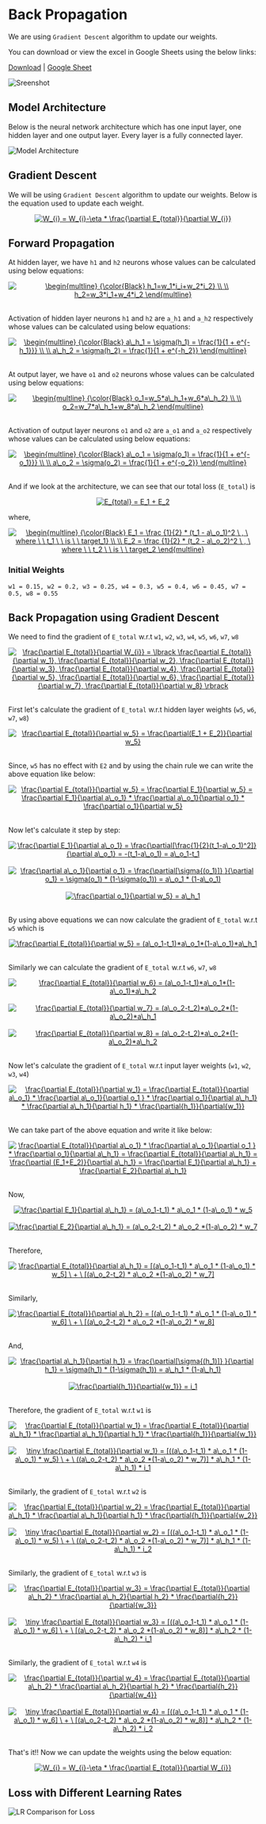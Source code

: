 # Back Propagation
We are using ``Gradient Descent`` algorithm to update our weights.

You can download or view the excel in Google Sheets using the below links:

[Download](https://github.com/hassiahk/ERA/blob/main/S6-BackProp_ArchitecturalBasics/Part1-Back_Propagation/Back_Propagation.xlsx) | [Google Sheet](https://drive.google.com/file/d/11sM8N3gR3W5K56zKxsVBbVCXDeJaqRhl/view?usp=sharing)

![Sreenshot](images/Excel_Screenshot.PNG)

## Model Architecture
Below is the neural network architecture which has one input layer, one hidden layer and one output layer. Every layer is a fully connected layer.

![Model Architecture](images/Model_Architecure.PNG)

## Gradient Descent
We will be using ``Gradient Descent`` algorithm to update our weights. Below is the equation used to update each weight.

<div align="center"><a href="https://www.codecogs.com/eqnedit.php?latex=\dpi{120}&space;W_{i}&space;=&space;W_{i}-\eta&space;*&space;\frac{\partial&space;E_{total}}{\partial&space;W_{i}}" target="_blank"><img src="https://latex.codecogs.com/gif.latex?\dpi{120}&space;W_{i}&space;=&space;W_{i}-\eta&space;*&space;\frac{\partial&space;E_{total}}{\partial&space;W_{i}}" title="W_{i} = W_{i}-\eta * \frac{\partial E_{total}}{\partial W_{i}}" /></a></div>

## Forward Propagation
At hidden layer, we have ``h1`` and ``h2`` neurons whose values can be calculated using below equations:

<div align="center"><a href="https://www.codecogs.com/eqnedit.php?latex=\dpi{120}&space;\begin{multline}&space;{\color{Black}&space;h_1=w_1*i_i&plus;w_2*i_2}&space;\\&space;\\&space;h_2=w_3*i_1&plus;w_4*i_2&space;\end{multline}" target="_blank"><img src="https://latex.codecogs.com/gif.latex?\dpi{120}&space;\begin{multline}&space;{\color{Black}&space;h_1=w_1*i_i&plus;w_2*i_2}&space;\\&space;\\&space;h_2=w_3*i_1&plus;w_4*i_2&space;\end{multline}" title="\begin{multline} {\color{Black} h_1=w_1*i_i+w_2*i_2} \\ \\ h_2=w_3*i_1+w_4*i_2 \end{multline}" /></a></div><br>

Activation of hidden layer neurons ``h1`` and ``h2`` are ``a_h1`` and ``a_h2`` respectively whose values can be calculated using below equations:

<div align="center"><a href="https://www.codecogs.com/eqnedit.php?latex=\dpi{120}&space;\begin{multline}&space;{\color{Black}&space;a\_h_1&space;=&space;\sigma(h_1)&space;=&space;\frac{1}{1&space;&plus;&space;e^{-h_1}}}&space;\\&space;\\&space;a\_h_2&space;=&space;\sigma(h_2)&space;=&space;\frac{1}{1&space;&plus;&space;e^{-h_2}}&space;\end{multline}" target="_blank"><img src="https://latex.codecogs.com/gif.latex?\dpi{120}&space;\begin{multline}&space;{\color{Black}&space;a\_h_1&space;=&space;\sigma(h_1)&space;=&space;\frac{1}{1&space;&plus;&space;e^{-h_1}}}&space;\\&space;\\&space;a\_h_2&space;=&space;\sigma(h_2)&space;=&space;\frac{1}{1&space;&plus;&space;e^{-h_2}}&space;\end{multline}" title="\begin{multline} {\color{Black} a\_h_1 = \sigma(h_1) = \frac{1}{1 + e^{-h_1}}} \\ \\ a\_h_2 = \sigma(h_2) = \frac{1}{1 + e^{-h_2}} \end{multline}" /></a></div><br>

At output layer, we have ``o1`` and ``o2`` neurons whose values can be calculated using below equations:

<div align="center"><a href="https://www.codecogs.com/eqnedit.php?latex=\dpi{120}&space;\begin{multline}&space;{\color{Black}&space;o_1=w_5*a\_h_1&plus;w_6*a\_h_2}&space;\\&space;\\&space;o_2=w_7*a\_h_1&plus;w_8*a\_h_2&space;\end{multline}" target="_blank"><img src="https://latex.codecogs.com/gif.latex?\dpi{120}&space;\begin{multline}&space;{\color{Black}&space;o_1=w_5*a\_h_1&plus;w_6*a\_h_2}&space;\\&space;\\&space;o_2=w_7*a\_h_1&plus;w_8*a\_h_2&space;\end{multline}" title="\begin{multline} {\color{Black} o_1=w_5*a\_h_1+w_6*a\_h_2} \\ \\ o_2=w_7*a\_h_1+w_8*a\_h_2 \end{multline}" /></a></div><br>

Activation of output layer neurons ``o1`` and ``o2`` are ``a_o1`` and ``a_o2`` respectively whose values can be calculated using below equations:

<div align="center"><a href="https://www.codecogs.com/eqnedit.php?latex=\dpi{120}&space;\begin{multline}&space;{\color{Black}&space;a\_o_1&space;=&space;\sigma(o_1)&space;=&space;\frac{1}{1&space;&plus;&space;e^{-o_1}}}&space;\\&space;\\&space;a\_o_2&space;=&space;\sigma(o_2)&space;=&space;\frac{1}{1&space;&plus;&space;e^{-o_2}}&space;\end{multline}" target="_blank"><img src="https://latex.codecogs.com/gif.latex?\dpi{120}&space;\begin{multline}&space;{\color{Black}&space;a\_o_1&space;=&space;\sigma(o_1)&space;=&space;\frac{1}{1&space;&plus;&space;e^{-o_1}}}&space;\\&space;\\&space;a\_o_2&space;=&space;\sigma(o_2)&space;=&space;\frac{1}{1&space;&plus;&space;e^{-o_2}}&space;\end{multline}" title="\begin{multline} {\color{Black} a\_o_1 = \sigma(o_1) = \frac{1}{1 + e^{-o_1}}} \\ \\ a\_o_2 = \sigma(o_2) = \frac{1}{1 + e^{-o_2}} \end{multline}" /></a></div><br>

And if we look at the architecture, we can see that our total loss (``E_total``) is

<div align="center"><a href="https://www.codecogs.com/eqnedit.php?latex=\dpi{120}&space;E_{total}&space;=&space;E_1&space;&plus;&space;E_2" target="_blank"><img src="https://latex.codecogs.com/gif.latex?\dpi{120}&space;E_{total}&space;=&space;E_1&space;&plus;&space;E_2" title="E_{total} = E_1 + E_2" /></a></div>

where,

<div align="center"><a href="https://www.codecogs.com/eqnedit.php?latex=\dpi{120}&space;\begin{multline}&space;{\color{Black}&space;E_1&space;=&space;\frac&space;{1}{2}&space;*&space;(t_1&space;-&space;a\_o_1)^2&space;\&space;,&space;\&space;where&space;\&space;\&space;t_1&space;\&space;\&space;is&space;\&space;\&space;target_1}&space;\\&space;\\&space;E_2&space;=&space;\frac&space;{1}{2}&space;*&space;(t_2&space;-&space;a\_o_2)^2&space;\&space;,&space;\&space;where&space;\&space;\&space;t_2&space;\&space;\&space;is&space;\&space;\&space;target_2&space;\end{multline}" target="_blank"><img src="https://latex.codecogs.com/gif.latex?\dpi{120}&space;\begin{multline}&space;{\color{Black}&space;E_1&space;=&space;\frac&space;{1}{2}&space;*&space;(t_1&space;-&space;a\_o_1)^2&space;\&space;,&space;\&space;where&space;\&space;\&space;t_1&space;\&space;\&space;is&space;\&space;\&space;target_1}&space;\\&space;\\&space;E_2&space;=&space;\frac&space;{1}{2}&space;*&space;(t_2&space;-&space;a\_o_2)^2&space;\&space;,&space;\&space;where&space;\&space;\&space;t_2&space;\&space;\&space;is&space;\&space;\&space;target_2&space;\end{multline}" title="\begin{multline} {\color{Black} E_1 = \frac {1}{2} * (t_1 - a\_o_1)^2 \ , \ where \ \ t_1 \ \ is \ \ target_1} \\ \\ E_2 = \frac {1}{2} * (t_2 - a\_o_2)^2 \ , \ where \ \ t_2 \ \ is \ \ target_2 \end{multline}" /></a></div>

### Initial Weights
```
w1 = 0.15, w2 = 0.2, w3 = 0.25, w4 = 0.3, w5 = 0.4, w6 = 0.45, w7 = 0.5, w8 = 0.55
```

## Back Propagation using Gradient Descent
We need to find the gradient of ``E_total`` w.r.t ``w1``, ``w2``, ``w3``, ``w4``, ``w5``, ``w6``, ``w7``, ``w8``

<div align="center"><a href="https://www.codecogs.com/eqnedit.php?latex=\dpi{120}&space;\frac{\partial&space;E_{total}}{\partial&space;W_{i}}&space;=&space;\lbrack&space;\frac{\partial&space;E_{total}}{\partial&space;w_1},&space;\frac{\partial&space;E_{total}}{\partial&space;w_2},&space;\frac{\partial&space;E_{total}}{\partial&space;w_3},&space;\frac{\partial&space;E_{total}}{\partial&space;w_4},&space;\frac{\partial&space;E_{total}}{\partial&space;w_5},&space;\frac{\partial&space;E_{total}}{\partial&space;w_6},&space;\frac{\partial&space;E_{total}}{\partial&space;w_7},&space;\frac{\partial&space;E_{total}}{\partial&space;w_8}&space;\rbrack" target="_blank"><img src="https://latex.codecogs.com/gif.latex?\dpi{120}&space;\frac{\partial&space;E_{total}}{\partial&space;W_{i}}&space;=&space;\lbrack&space;\frac{\partial&space;E_{total}}{\partial&space;w_1},&space;\frac{\partial&space;E_{total}}{\partial&space;w_2},&space;\frac{\partial&space;E_{total}}{\partial&space;w_3},&space;\frac{\partial&space;E_{total}}{\partial&space;w_4},&space;\frac{\partial&space;E_{total}}{\partial&space;w_5},&space;\frac{\partial&space;E_{total}}{\partial&space;w_6},&space;\frac{\partial&space;E_{total}}{\partial&space;w_7},&space;\frac{\partial&space;E_{total}}{\partial&space;w_8}&space;\rbrack" title="\frac{\partial E_{total}}{\partial W_{i}} = \lbrack \frac{\partial E_{total}}{\partial w_1}, \frac{\partial E_{total}}{\partial w_2}, \frac{\partial E_{total}}{\partial w_3}, \frac{\partial E_{total}}{\partial w_4}, \frac{\partial E_{total}}{\partial w_5}, \frac{\partial E_{total}}{\partial w_6}, \frac{\partial E_{total}}{\partial w_7}, \frac{\partial E_{total}}{\partial w_8} \rbrack" /></a></div><br>

First let's calculate the gradient of ``E_total`` w.r.t hidden layer weights (``w5``, ``w6``, ``w7``, ``w8``)

<div align="center"><a href="https://www.codecogs.com/eqnedit.php?latex=\dpi{120}&space;\frac{\partial&space;E_{total}}{\partial&space;w_5}&space;=&space;\frac{\partial(E_1&space;&plus;&space;E_2)}{\partial&space;w_5}" target="_blank"><img src="https://latex.codecogs.com/gif.latex?\dpi{120}&space;\frac{\partial&space;E_{total}}{\partial&space;w_5}&space;=&space;\frac{\partial(E_1&space;&plus;&space;E_2)}{\partial&space;w_5}" title="\frac{\partial E_{total}}{\partial w_5} = \frac{\partial(E_1 + E_2)}{\partial w_5}" /></a></div><br>

Since, ``w5`` has no effect with ``E2`` and by using the chain rule we can write the above equation like below:

<div align="center"><a href="https://www.codecogs.com/eqnedit.php?latex=\dpi{120}&space;\frac{\partial&space;E_{total}}{\partial&space;w_5}&space;=&space;\frac{\partial&space;E_1}{\partial&space;w_5}&space;=&space;\frac{\partial&space;E_1}{\partial&space;a\_o_1}&space;*&space;\frac{\partial&space;a\_o_1}{\partial&space;o_1}&space;*&space;\frac{\partial&space;o_1}{\partial&space;w_5}" target="_blank"><img src="https://latex.codecogs.com/gif.latex?\dpi{120}&space;\frac{\partial&space;E_{total}}{\partial&space;w_5}&space;=&space;\frac{\partial&space;E_1}{\partial&space;w_5}&space;=&space;\frac{\partial&space;E_1}{\partial&space;a\_o_1}&space;*&space;\frac{\partial&space;a\_o_1}{\partial&space;o_1}&space;*&space;\frac{\partial&space;o_1}{\partial&space;w_5}" title="\frac{\partial E_{total}}{\partial w_5} = \frac{\partial E_1}{\partial w_5} = \frac{\partial E_1}{\partial a\_o_1} * \frac{\partial a\_o_1}{\partial o_1} * \frac{\partial o_1}{\partial w_5}" /></a></div><br>

Now let's calculate it step by step:

<div align="center"><a href="https://www.codecogs.com/eqnedit.php?latex=\dpi{120}&space;\frac{\partial&space;E_1}{\partial&space;a\_o_1}&space;=&space;\frac{\partial[\frac{1}{2}(t_1-a\_o_1)^2]}{\partial&space;a\_o_1}&space;=&space;-(t_1-a\_o_1)&space;=&space;a\_o_1-t_1" target="_blank"><img src="https://latex.codecogs.com/gif.latex?\dpi{120}&space;\frac{\partial&space;E_1}{\partial&space;a\_o_1}&space;=&space;\frac{\partial[\frac{1}{2}(t_1-a\_o_1)^2]}{\partial&space;a\_o_1}&space;=&space;-(t_1-a\_o_1)&space;=&space;a\_o_1-t_1" title="\frac{\partial E_1}{\partial a\_o_1} = \frac{\partial[\frac{1}{2}(t_1-a\_o_1)^2]}{\partial a\_o_1} = -(t_1-a\_o_1) = a\_o_1-t_1" /></a></div>
<br>
<div align="center"><a href="https://www.codecogs.com/eqnedit.php?latex=\dpi{120}&space;\frac{\partial&space;a\_o_1}{\partial&space;o_1}&space;=&space;\frac{\partial[\sigma{(o_1)]}&space;}{\partial&space;o_1}&space;=&space;\sigma(o_1)&space;*&space;(1-\sigma(o_1))&space;=&space;a\_o_1&space;*&space;(1-a\_o_1)" target="_blank"><img src="https://latex.codecogs.com/gif.latex?\dpi{120}&space;\frac{\partial&space;a\_o_1}{\partial&space;o_1}&space;=&space;\frac{\partial[\sigma{(o_1)]}&space;}{\partial&space;o_1}&space;=&space;\sigma(o_1)&space;*&space;(1-\sigma(o_1))&space;=&space;a\_o_1&space;*&space;(1-a\_o_1)" title="\frac{\partial a\_o_1}{\partial o_1} = \frac{\partial[\sigma{(o_1)]} }{\partial o_1} = \sigma(o_1) * (1-\sigma(o_1)) = a\_o_1 * (1-a\_o_1)" /></a></div>
<br>
<div align="center"><a href="https://www.codecogs.com/eqnedit.php?latex=\dpi{120}&space;\frac{\partial&space;o_1}{\partial&space;w_5}&space;=&space;a\_h_1" target="_blank"><img src="https://latex.codecogs.com/gif.latex?\dpi{120}&space;\frac{\partial&space;o_1}{\partial&space;w_5}&space;=&space;a\_h_1" title="\frac{\partial o_1}{\partial w_5} = a\_h_1" /></a></div><br>

By using above equations we can now calculate the gradient of ``E_total`` w.r.t ``w5`` which is

<div align="center"><a href="https://www.codecogs.com/eqnedit.php?latex=\dpi{120}&space;\frac{\partial&space;E_{total}}{\partial&space;w_5}&space;=&space;(a\_o_1-t_1)*a\_o_1*(1-a\_o_1)*a\_h_1" target="_blank"><img src="https://latex.codecogs.com/gif.latex?\dpi{120}&space;\frac{\partial&space;E_{total}}{\partial&space;w_5}&space;=&space;(a\_o_1-t_1)*a\_o_1*(1-a\_o_1)*a\_h_1" title="\frac{\partial E_{total}}{\partial w_5} = (a\_o_1-t_1)*a\_o_1*(1-a\_o_1)*a\_h_1" /></a></div><br>

Similarly we can calculate the gradient of ``E_total`` w.r.t ``w6``, ``w7``, ``w8``

<div align="center"><a href="https://www.codecogs.com/eqnedit.php?latex=\dpi{120}&space;\frac{\partial&space;E_{total}}{\partial&space;w_6}&space;=&space;(a\_o_1-t_1)*a\_o_1*(1-a\_o_1)*a\_h_2" target="_blank"><img src="https://latex.codecogs.com/gif.latex?\dpi{120}&space;\frac{\partial&space;E_{total}}{\partial&space;w_6}&space;=&space;(a\_o_1-t_1)*a\_o_1*(1-a\_o_1)*a\_h_2" title="\frac{\partial E_{total}}{\partial w_6} = (a\_o_1-t_1)*a\_o_1*(1-a\_o_1)*a\_h_2" /></a></div><br>

<div align="center"><a href="https://www.codecogs.com/eqnedit.php?latex=\dpi{120}&space;\frac{\partial&space;E_{total}}{\partial&space;w_7}&space;=&space;(a\_o_2-t_2)*a\_o_2*(1-a\_o_2)*a\_h_1" target="_blank"><img src="https://latex.codecogs.com/gif.latex?\dpi{120}&space;\frac{\partial&space;E_{total}}{\partial&space;w_7}&space;=&space;(a\_o_2-t_2)*a\_o_2*(1-a\_o_2)*a\_h_1" title="\frac{\partial E_{total}}{\partial w_7} = (a\_o_2-t_2)*a\_o_2*(1-a\_o_2)*a\_h_1" /></a></div><br>

<div align="center"><a href="https://www.codecogs.com/eqnedit.php?latex=\dpi{120}&space;\frac{\partial&space;E_{total}}{\partial&space;w_8}&space;=&space;(a\_o_2-t_2)*a\_o_2*(1-a\_o_2)*a\_h_2" target="_blank"><img src="https://latex.codecogs.com/gif.latex?\dpi{120}&space;\frac{\partial&space;E_{total}}{\partial&space;w_8}&space;=&space;(a\_o_2-t_2)*a\_o_2*(1-a\_o_2)*a\_h_2" title="\frac{\partial E_{total}}{\partial w_8} = (a\_o_2-t_2)*a\_o_2*(1-a\_o_2)*a\_h_2" /></a></div><br>

Now let's calculate the gradient of ``E_total`` w.r.t input layer weights (``w1``, ``w2``, ``w3``, ``w4``)

<div align="center"><a href="https://www.codecogs.com/eqnedit.php?latex=\dpi{120}&space;\frac{\partial&space;E_{total}}{\partial&space;w_1}&space;=&space;\frac{\partial&space;E_{total}}{\partial&space;a\_o_1}&space;*&space;\frac{\partial&space;a\_o_1}{\partial&space;o_1&space;}&space;*&space;\frac{\partial&space;o_1}{\partial&space;a\_h_1}&space;*&space;\frac{\partial&space;a\_h_1}{\partial&space;h_1}&space;*&space;\frac{\partial{h_1}}{\partial{w_1}}" target="_blank"><img src="https://latex.codecogs.com/gif.latex?\dpi{120}&space;\frac{\partial&space;E_{total}}{\partial&space;w_1}&space;=&space;\frac{\partial&space;E_{total}}{\partial&space;a\_o_1}&space;*&space;\frac{\partial&space;a\_o_1}{\partial&space;o_1&space;}&space;*&space;\frac{\partial&space;o_1}{\partial&space;a\_h_1}&space;*&space;\frac{\partial&space;a\_h_1}{\partial&space;h_1}&space;*&space;\frac{\partial{h_1}}{\partial{w_1}}" title="\frac{\partial E_{total}}{\partial w_1} = \frac{\partial E_{total}}{\partial a\_o_1} * \frac{\partial a\_o_1}{\partial o_1 } * \frac{\partial o_1}{\partial a\_h_1} * \frac{\partial a\_h_1}{\partial h_1} * \frac{\partial{h_1}}{\partial{w_1}}" /></a></div><br>

We can take part of the above equation and write it like below:

<div align="center"><a href="https://www.codecogs.com/eqnedit.php?latex=\dpi{120}&space;\frac{\partial&space;E_{total}}{\partial&space;a\_o_1}&space;*&space;\frac{\partial&space;a\_o_1}{\partial&space;o_1&space;}&space;*&space;\frac{\partial&space;o_1}{\partial&space;a\_h_1}&space;=&space;\frac{\partial&space;E_{total}}{\partial&space;a\_h_1}&space;=&space;\frac{\partial&space;(E_1&plus;E_2)}{\partial&space;a\_h_1}&space;=&space;\frac{\partial&space;E_1}{\partial&space;a\_h_1}&space;&plus;&space;\frac{\partial&space;E_2}{\partial&space;a\_h_1}" target="_blank"><img src="https://latex.codecogs.com/gif.latex?\dpi{120}&space;\frac{\partial&space;E_{total}}{\partial&space;a\_o_1}&space;*&space;\frac{\partial&space;a\_o_1}{\partial&space;o_1&space;}&space;*&space;\frac{\partial&space;o_1}{\partial&space;a\_h_1}&space;=&space;\frac{\partial&space;E_{total}}{\partial&space;a\_h_1}&space;=&space;\frac{\partial&space;(E_1&plus;E_2)}{\partial&space;a\_h_1}&space;=&space;\frac{\partial&space;E_1}{\partial&space;a\_h_1}&space;&plus;&space;\frac{\partial&space;E_2}{\partial&space;a\_h_1}" title="\frac{\partial E_{total}}{\partial a\_o_1} * \frac{\partial a\_o_1}{\partial o_1 } * \frac{\partial o_1}{\partial a\_h_1} = \frac{\partial E_{total}}{\partial a\_h_1} = \frac{\partial (E_1+E_2)}{\partial a\_h_1} = \frac{\partial E_1}{\partial a\_h_1} + \frac{\partial E_2}{\partial a\_h_1}" /></a></div><br>

Now,

<div align="center"><a href="https://www.codecogs.com/eqnedit.php?latex=\dpi{120}&space;\frac{\partial&space;E_1}{\partial&space;a\_h_1}&space;=&space;(a\_o_1-t_1)&space;*&space;a\_o_1&space;*&space;(1-a\_o_1)&space;*&space;w_5" target="_blank"><img src="https://latex.codecogs.com/gif.latex?\dpi{120}&space;\frac{\partial&space;E_1}{\partial&space;a\_h_1}&space;=&space;(a\_o_1-t_1)&space;*&space;a\_o_1&space;*&space;(1-a\_o_1)&space;*&space;w_5" title="\frac{\partial E_1}{\partial a\_h_1} = (a\_o_1-t_1) * a\_o_1 * (1-a\_o_1) * w_5" /></a></div><br>

<div align="center"><a href="https://www.codecogs.com/eqnedit.php?latex=\dpi{120}&space;\frac{\partial&space;E_2}{\partial&space;a\_h_1}&space;=&space;(a\_o_2-t_2)&space;*&space;a\_o_2&space;*(1-a\_o_2)&space;*&space;w_7" target="_blank"><img src="https://latex.codecogs.com/gif.latex?\dpi{120}&space;\frac{\partial&space;E_2}{\partial&space;a\_h_1}&space;=&space;(a\_o_2-t_2)&space;*&space;a\_o_2&space;*(1-a\_o_2)&space;*&space;w_7" title="\frac{\partial E_2}{\partial a\_h_1} = (a\_o_2-t_2) * a\_o_2 *(1-a\_o_2) * w_7" /></a></div><br>

Therefore,

<div align="center"><a href="https://www.codecogs.com/eqnedit.php?latex=\dpi{120}&space;\frac{\partial&space;E_{total}}{\partial&space;a\_h_1}&space;=&space;[(a\_o_1-t_1)&space;*&space;a\_o_1&space;*&space;(1-a\_o_1)&space;*&space;w_5]&space;\&space;&plus;&space;\&space;[(a\_o_2-t_2)&space;*&space;a\_o_2&space;*(1-a\_o_2)&space;*&space;w_7]" target="_blank"><img src="https://latex.codecogs.com/gif.latex?\dpi{120}&space;\frac{\partial&space;E_{total}}{\partial&space;a\_h_1}&space;=&space;[(a\_o_1-t_1)&space;*&space;a\_o_1&space;*&space;(1-a\_o_1)&space;*&space;w_5]&space;\&space;&plus;&space;\&space;[(a\_o_2-t_2)&space;*&space;a\_o_2&space;*(1-a\_o_2)&space;*&space;w_7]" title="\frac{\partial E_{total}}{\partial a\_h_1} = [(a\_o_1-t_1) * a\_o_1 * (1-a\_o_1) * w_5] \ + \ [(a\_o_2-t_2) * a\_o_2 *(1-a\_o_2) * w_7]" /></a></div><br>

Similarly,

<div align="center"><a href="https://www.codecogs.com/eqnedit.php?latex=\dpi{120}&space;\frac{\partial&space;E_{total}}{\partial&space;a\_h_2}&space;=&space;[(a\_o_1-t_1)&space;*&space;a\_o_1&space;*&space;(1-a\_o_1)&space;*&space;w_6]&space;\&space;&plus;&space;\&space;[(a\_o_2-t_2)&space;*&space;a\_o_2&space;*(1-a\_o_2)&space;*&space;w_8]" target="_blank"><img src="https://latex.codecogs.com/gif.latex?\dpi{120}&space;\frac{\partial&space;E_{total}}{\partial&space;a\_h_2}&space;=&space;[(a\_o_1-t_1)&space;*&space;a\_o_1&space;*&space;(1-a\_o_1)&space;*&space;w_6]&space;\&space;&plus;&space;\&space;[(a\_o_2-t_2)&space;*&space;a\_o_2&space;*(1-a\_o_2)&space;*&space;w_8]" title="\frac{\partial E_{total}}{\partial a\_h_2} = [(a\_o_1-t_1) * a\_o_1 * (1-a\_o_1) * w_6] \ + \ [(a\_o_2-t_2) * a\_o_2 *(1-a\_o_2) * w_8]" /></a></div><br>

And,

<div align="center"><a href="https://www.codecogs.com/eqnedit.php?latex=\dpi{120}&space;\frac{\partial&space;a\_h_1}{\partial&space;h_1}&space;=&space;\frac{\partial[\sigma{(h_1)]}&space;}{\partial&space;h_1}&space;=&space;\sigma(h_1)&space;*&space;(1-\sigma(h_1))&space;=&space;a\_h_1&space;*&space;(1-a\_h_1)" target="_blank"><img src="https://latex.codecogs.com/gif.latex?\dpi{120}&space;\frac{\partial&space;a\_h_1}{\partial&space;h_1}&space;=&space;\frac{\partial[\sigma{(h_1)]}&space;}{\partial&space;h_1}&space;=&space;\sigma(h_1)&space;*&space;(1-\sigma(h_1))&space;=&space;a\_h_1&space;*&space;(1-a\_h_1)" title="\frac{\partial a\_h_1}{\partial h_1} = \frac{\partial[\sigma{(h_1)]} }{\partial h_1} = \sigma(h_1) * (1-\sigma(h_1)) = a\_h_1 * (1-a\_h_1)" /></a></div><br>


<div align="center"><a href="https://www.codecogs.com/eqnedit.php?latex=\dpi{120}&space;\frac{\partial{h_1}}{\partial{w_1}}&space;=&space;i_1" target="_blank"><img src="https://latex.codecogs.com/gif.latex?\dpi{120}&space;\frac{\partial{h_1}}{\partial{w_1}}&space;=&space;i_1" title="\frac{\partial{h_1}}{\partial{w_1}} = i_1" /></a></div><br>

Therefore, the gradient of ``E_total`` w.r.t ``w1`` is

<div align="center"><a href="https://www.codecogs.com/eqnedit.php?latex=\dpi{120}&space;\frac{\partial&space;E_{total}}{\partial&space;w_1}&space;=&space;\frac{\partial&space;E_{total}}{\partial&space;a\_h_1}&space;*&space;\frac{\partial&space;a\_h_1}{\partial&space;h_1}&space;*&space;\frac{\partial{h_1}}{\partial{w_1}}" target="_blank"><img src="https://latex.codecogs.com/gif.latex?\dpi{120}&space;\frac{\partial&space;E_{total}}{\partial&space;w_1}&space;=&space;\frac{\partial&space;E_{total}}{\partial&space;a\_h_1}&space;*&space;\frac{\partial&space;a\_h_1}{\partial&space;h_1}&space;*&space;\frac{\partial{h_1}}{\partial{w_1}}" title="\frac{\partial E_{total}}{\partial w_1} = \frac{\partial E_{total}}{\partial a\_h_1} * \frac{\partial a\_h_1}{\partial h_1} * \frac{\partial{h_1}}{\partial{w_1}}" /></a></div><br>

<div align="center"><a href="https://www.codecogs.com/eqnedit.php?latex=\dpi{200}&space;\tiny&space;\frac{\partial&space;E_{total}}{\partial&space;w_1}&space;=&space;[((a\_o_1-t_1)&space;*&space;a\_o_1&space;*&space;(1-a\_o_1)&space;*&space;w_5)&space;\&space;&plus;&space;\&space;((a\_o_2-t_2)&space;*&space;a\_o_2&space;*(1-a\_o_2)&space;*&space;w_7)]&space;*&space;a\_h_1&space;*&space;(1-a\_h_1)&space;*&space;i_1" target="_blank"><img src="https://latex.codecogs.com/gif.latex?\dpi{200}&space;\tiny&space;\frac{\partial&space;E_{total}}{\partial&space;w_1}&space;=&space;[((a\_o_1-t_1)&space;*&space;a\_o_1&space;*&space;(1-a\_o_1)&space;*&space;w_5)&space;\&space;&plus;&space;\&space;((a\_o_2-t_2)&space;*&space;a\_o_2&space;*(1-a\_o_2)&space;*&space;w_7)]&space;*&space;a\_h_1&space;*&space;(1-a\_h_1)&space;*&space;i_1" title="\tiny \frac{\partial E_{total}}{\partial w_1} = [((a\_o_1-t_1) * a\_o_1 * (1-a\_o_1) * w_5) \ + \ ((a\_o_2-t_2) * a\_o_2 *(1-a\_o_2) * w_7)] * a\_h_1 * (1-a\_h_1) * i_1" /></a></div><br>

Similarly, the gradient of ``E_total`` w.r.t ``w2`` is

<div align="center"><a href="https://www.codecogs.com/eqnedit.php?latex=\dpi{120}&space;\frac{\partial&space;E_{total}}{\partial&space;w_2}&space;=&space;\frac{\partial&space;E_{total}}{\partial&space;a\_h_1}&space;*&space;\frac{\partial&space;a\_h_1}{\partial&space;h_1}&space;*&space;\frac{\partial{h_1}}{\partial{w_2}}" target="_blank"><img src="https://latex.codecogs.com/gif.latex?\dpi{120}&space;\frac{\partial&space;E_{total}}{\partial&space;w_2}&space;=&space;\frac{\partial&space;E_{total}}{\partial&space;a\_h_1}&space;*&space;\frac{\partial&space;a\_h_1}{\partial&space;h_1}&space;*&space;\frac{\partial{h_1}}{\partial{w_2}}" title="\frac{\partial E_{total}}{\partial w_2} = \frac{\partial E_{total}}{\partial a\_h_1} * \frac{\partial a\_h_1}{\partial h_1} * \frac{\partial{h_1}}{\partial{w_2}}" /></a></div><br>

<div align="center"><a href="https://www.codecogs.com/eqnedit.php?latex=\dpi{200}&space;\tiny&space;\frac{\partial&space;E_{total}}{\partial&space;w_2}&space;=&space;[((a\_o_1-t_1)&space;*&space;a\_o_1&space;*&space;(1-a\_o_1)&space;*&space;w_5)&space;\&space;&plus;&space;\&space;((a\_o_2-t_2)&space;*&space;a\_o_2&space;*(1-a\_o_2)&space;*&space;w_7)]&space;*&space;a\_h_1&space;*&space;(1-a\_h_1)&space;*&space;i_2" target="_blank"><img src="https://latex.codecogs.com/gif.latex?\dpi{200}&space;\tiny&space;\frac{\partial&space;E_{total}}{\partial&space;w_2}&space;=&space;[((a\_o_1-t_1)&space;*&space;a\_o_1&space;*&space;(1-a\_o_1)&space;*&space;w_5)&space;\&space;&plus;&space;\&space;((a\_o_2-t_2)&space;*&space;a\_o_2&space;*(1-a\_o_2)&space;*&space;w_7)]&space;*&space;a\_h_1&space;*&space;(1-a\_h_1)&space;*&space;i_2" title="\tiny \frac{\partial E_{total}}{\partial w_2} = [((a\_o_1-t_1) * a\_o_1 * (1-a\_o_1) * w_5) \ + \ ((a\_o_2-t_2) * a\_o_2 *(1-a\_o_2) * w_7)] * a\_h_1 * (1-a\_h_1) * i_2" /></a></div><br>

Similarly, the gradient of ``E_total`` w.r.t ``w3`` is

<div align="center"><a href="https://www.codecogs.com/eqnedit.php?latex=\dpi{120}&space;\frac{\partial&space;E_{total}}{\partial&space;w_3}&space;=&space;\frac{\partial&space;E_{total}}{\partial&space;a\_h_2}&space;*&space;\frac{\partial&space;a\_h_2}{\partial&space;h_2}&space;*&space;\frac{\partial{h_2}}{\partial{w_3}}" target="_blank"><img src="https://latex.codecogs.com/gif.latex?\dpi{120}&space;\frac{\partial&space;E_{total}}{\partial&space;w_3}&space;=&space;\frac{\partial&space;E_{total}}{\partial&space;a\_h_2}&space;*&space;\frac{\partial&space;a\_h_2}{\partial&space;h_2}&space;*&space;\frac{\partial{h_2}}{\partial{w_3}}" title="\frac{\partial E_{total}}{\partial w_3} = \frac{\partial E_{total}}{\partial a\_h_2} * \frac{\partial a\_h_2}{\partial h_2} * \frac{\partial{h_2}}{\partial{w_3}}" /></a></div><br>

<div align="center"><a href="https://www.codecogs.com/eqnedit.php?latex=\dpi{200}&space;\tiny&space;\frac{\partial&space;E_{total}}{\partial&space;w_3}&space;=&space;[((a\_o_1-t_1)&space;*&space;a\_o_1&space;*&space;(1-a\_o_1)&space;*&space;w_6]&space;\&space;&plus;&space;\&space;[(a\_o_2-t_2)&space;*&space;a\_o_2&space;*(1-a\_o_2)&space;*&space;w_8)]&space;*&space;a\_h_2&space;*&space;(1-a\_h_2)&space;*&space;i_1" target="_blank"><img src="https://latex.codecogs.com/gif.latex?\dpi{200}&space;\tiny&space;\frac{\partial&space;E_{total}}{\partial&space;w_3}&space;=&space;[((a\_o_1-t_1)&space;*&space;a\_o_1&space;*&space;(1-a\_o_1)&space;*&space;w_6]&space;\&space;&plus;&space;\&space;[(a\_o_2-t_2)&space;*&space;a\_o_2&space;*(1-a\_o_2)&space;*&space;w_8)]&space;*&space;a\_h_2&space;*&space;(1-a\_h_2)&space;*&space;i_1" title="\tiny \frac{\partial E_{total}}{\partial w_3} = [((a\_o_1-t_1) * a\_o_1 * (1-a\_o_1) * w_6] \ + \ [(a\_o_2-t_2) * a\_o_2 *(1-a\_o_2) * w_8)] * a\_h_2 * (1-a\_h_2) * i_1" /></a></div><br>

Similarly, the gradient of ``E_total`` w.r.t ``w4`` is

<div align="center"><a href="https://www.codecogs.com/eqnedit.php?latex=\dpi{120}&space;\frac{\partial&space;E_{total}}{\partial&space;w_4}&space;=&space;\frac{\partial&space;E_{total}}{\partial&space;a\_h_2}&space;*&space;\frac{\partial&space;a\_h_2}{\partial&space;h_2}&space;*&space;\frac{\partial{h_2}}{\partial{w_4}}" target="_blank"><img src="https://latex.codecogs.com/gif.latex?\dpi{120}&space;\frac{\partial&space;E_{total}}{\partial&space;w_4}&space;=&space;\frac{\partial&space;E_{total}}{\partial&space;a\_h_2}&space;*&space;\frac{\partial&space;a\_h_2}{\partial&space;h_2}&space;*&space;\frac{\partial{h_2}}{\partial{w_4}}" title="\frac{\partial E_{total}}{\partial w_4} = \frac{\partial E_{total}}{\partial a\_h_2} * \frac{\partial a\_h_2}{\partial h_2} * \frac{\partial{h_2}}{\partial{w_4}}" /></a></div><br>

<div align="center"><a href="https://www.codecogs.com/eqnedit.php?latex=\dpi{200}&space;\tiny&space;\frac{\partial&space;E_{total}}{\partial&space;w_4}&space;=&space;[((a\_o_1-t_1)&space;*&space;a\_o_1&space;*&space;(1-a\_o_1)&space;*&space;w_6]&space;\&space;&plus;&space;\&space;[(a\_o_2-t_2)&space;*&space;a\_o_2&space;*(1-a\_o_2)&space;*&space;w_8)]&space;*&space;a\_h_2&space;*&space;(1-a\_h_2)&space;*&space;i_2" target="_blank"><img src="https://latex.codecogs.com/gif.latex?\dpi{200}&space;\tiny&space;\frac{\partial&space;E_{total}}{\partial&space;w_4}&space;=&space;[((a\_o_1-t_1)&space;*&space;a\_o_1&space;*&space;(1-a\_o_1)&space;*&space;w_6]&space;\&space;&plus;&space;\&space;[(a\_o_2-t_2)&space;*&space;a\_o_2&space;*(1-a\_o_2)&space;*&space;w_8)]&space;*&space;a\_h_2&space;*&space;(1-a\_h_2)&space;*&space;i_2" title="\tiny \frac{\partial E_{total}}{\partial w_4} = [((a\_o_1-t_1) * a\_o_1 * (1-a\_o_1) * w_6] \ + \ [(a\_o_2-t_2) * a\_o_2 *(1-a\_o_2) * w_8)] * a\_h_2 * (1-a\_h_2) * i_2" /></a></div><br>

That's it!! Now we can update the weights using the below equation:

<div align="center"><a href="https://www.codecogs.com/eqnedit.php?latex=\dpi{120}&space;W_{i}&space;=&space;W_{i}-\eta&space;*&space;\frac{\partial&space;E_{total}}{\partial&space;W_{i}}" target="_blank"><img src="https://latex.codecogs.com/gif.latex?\dpi{120}&space;W_{i}&space;=&space;W_{i}-\eta&space;*&space;\frac{\partial&space;E_{total}}{\partial&space;W_{i}}" title="W_{i} = W_{i}-\eta * \frac{\partial E_{total}}{\partial W_{i}}" /></a></div>

## Loss with Different Learning Rates

![LR Comparison for Loss](images/LR_Comparison.PNG)

